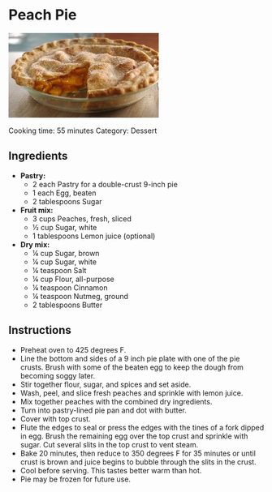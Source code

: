 # Peach Pie

![Peach Pie](img/PeachPie.jpg)

Cooking time: 55 minutes
Category: Dessert

## Ingredients

- **Pastry:**
  - 2 each Pastry for a double-crust 9-inch pie
  - 1 each Egg, beaten
  - 2 tablespoons Sugar
- **Fruit mix:**
  - 3 cups Peaches, fresh, sliced
  - ½ cup Sugar, white
  - 1 tablespoons Lemon juice (optional)
- **Dry mix:**
  - ¼ cup Sugar, brown
  - ¼ cup Sugar, white
  - ¼ teaspoon Salt
  - ¼ cup Flour, all-purpose
  - ¼ teaspoon Cinnamon
  - ¼ teaspoon Nutmeg, ground
  - 2 tablespoons Butter

## Instructions

- Preheat oven to 425 degrees F.
- Line the bottom and sides of a 9 inch pie plate with one of the pie crusts. Brush with some of the beaten egg to keep the dough from becoming soggy later.
- Stir together flour, sugar, and spices and set aside.
- Wash, peel, and slice fresh peaches and sprinkle with lemon juice.
- Mix together peaches with the combined dry ingredients.
- Turn into pastry-lined pie pan and dot with butter.
- Cover with top crust.
- Flute the edges to seal or press the edges with the tines of a fork dipped in egg. Brush the remaining egg over the top crust and sprinkle with sugar. Cut several slits in the top crust to vent steam.
- Bake 20 minutes, then reduce to 350 degrees F for 35 minutes or until crust is brown and juice begins to bubble through the slits in the crust.
- Cool before serving. This tastes better warm than hot.
- Pie may be frozen for future use.


<!-- Notes 

20230806: Use 750ml fresh peaches + mango cubes. Sourdough pastry for the first time. No starch.
20220529: Use 750ml frozen peaches, sour cream pastry.
20200802: Reduce flour from ½c to ¼c. Use less than 5 cups of frozen, drained peaches. Overflowed just a little bit.
20190310: Sour-cream pastry. Drain frozen peaches before mixing.
20180913: Martha's pastry. 20mn @ 425F, 35mn @ 350F. Enough mix for 4 tarts in silicone moulds.
20171008: Second pie. Make Martha's pastry with Crisco.
20170924: First pie. Use prepared Tenderflake crusts. Bake 15mn 425F, then 35mn 350F. Still a little under cooked, mostly on bottom crust. Used a total of 3/4C sugar, not quite sweet enough.

Source

[Original Page from www.allrecipes.com](https://www.allrecipes.com/recipe/239145/chef-johns-peach-pie/)

-->